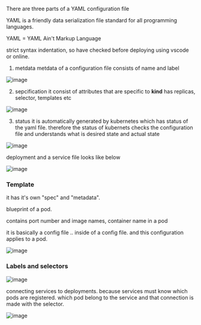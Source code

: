 There are three parts of a YAML configuration file

YAML is a friendly data serialization file standard for all programming languages.

YAML = YAML Ain't Markup Language

strict syntax indentation, so have checked before deploying using vscode or online.

1. metdata 
  metdata of a configuration file consists of name and label
  
  ![image](https://user-images.githubusercontent.com/20774548/122641935-e0c60100-d125-11eb-8068-399dcd6ec838.png)

2. sepcification
  it consist of attributes that are specific to **kind** has replicas, selector, templates etc

![image](https://user-images.githubusercontent.com/20774548/122641979-00f5c000-d126-11eb-8ceb-c1dbd14bcc41.png)

3. status 
  it is automatically generated by kubernetes which has status of the yaml file. therefore the status of 
  kubernets checks the configuration file and understands what is desired state and actual state
  
 ![image](https://user-images.githubusercontent.com/20774548/122642112-5f22a300-d126-11eb-852b-74b56730044d.png)

deployment and a service file looks like below

![image](https://user-images.githubusercontent.com/20774548/122641904-b6744380-d125-11eb-9857-3573631547d5.png)

<h3>Template</h3>

it has it's own "spec" and "metadata". 

blueprint of a pod.

contains port number and image names, container name in a pod

it is basically a config file .. inside of a config file. and this configuration applies to a pod.

![image](https://user-images.githubusercontent.com/20774548/122642510-60ed6600-d128-11eb-958a-ebef556eaafb.png)

<h3>Labels and selectors</h3>


![image](https://user-images.githubusercontent.com/20774548/122642710-6dbe8980-d129-11eb-99c7-348d0b18c2f8.png)

connecting services to deployments. because services must know which pods are registered. which pod belong to the service and that
connection is made with the selector.

![image](https://user-images.githubusercontent.com/20774548/122650099-9efd8080-d14e-11eb-92f0-b838964c7b2f.png)

